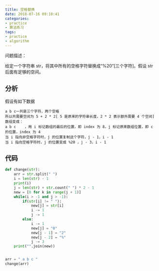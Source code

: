```yaml
---
title: 空格替换
date: 2018-07-16 09:10:41
categories:
- practice
- 算法练习
tags:
- practice
- algorithm
---
```

问题描述：

给定一个字符串 str，将其中所有的空格字符替换成“%20”[三个字符]。假设 str 后面有足够的空间。

<!-- more -->

## 分析

假设有如下数据

	a b c一共是三个字符，两个空格
	所以共需要空间为 5 + 2 * 2[ 5 是原来的字符串长度，2 * 2 表示额外需要 4 个空间]
	数组变成：
	a b c    ，用 i 标记数组的最后的位置，即 index 为 8，j 标记原来数组位置，即 c 的位置，index 为 4
	当 i 指向非空格字符时，j 的位置复制这个字符，j - 1，i - 1
	当 i 指向空格字符时，j 的位置变成 %20 ，j - 3，i - 1

## 代码

```python
def change(str):
    arr = str.split(" ")
    i = len(str) - 1
    print(i)
    j = len(str) + str.count(" ") * 2 - 1
    new = [0 for k in range(j + 1)]
    while(i > -1 and j > -1):
        if(str[i] != " "):
            new[j] = str[i]
            i -= 1
            j -= 1
        else:
            i -= 1
            new[j] = "0"
            new[j - 1] = "2"
            new[j - 2] = "%"
            j -= 3
    print("".join(new))


arr = " a b c "
change(arr)
```
